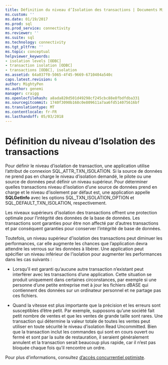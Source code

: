 ```yaml
---
title: Définition du niveau d’Isolation des transactions | Documents Microsoft
ms.custom: ''
ms.date: 01/19/2017
ms.prod: sql
ms.prod_service: connectivity
ms.reviewer: ''
ms.suite: sql
ms.technology: connectivity
ms.tgt_pltfrm: ''
ms.topic: conceptual
helpviewer_keywords:
- isolation levels [ODBC]
- transaction isolation [ODBC]
- transactions [ODBC], isolation
ms.assetid: 64a037f0-5065-4f45-9669-6710404a540c
caps.latest.revision: 6
author: MightyPen
ms.author: genemi
manager: craigg
ms.openlocfilehash: a8ada820d501d49298cf245cbc88e8fbdfdba331
ms.sourcegitcommit: 1740f3090b168c0e809611a7aa6fd514075616bf
ms.translationtype: MT
ms.contentlocale: fr-FR
ms.lasthandoff: 05/03/2018
---
```

# <a name="setting-the-transaction-isolation-level"></a>Définition du niveau d’Isolation des transactions
Pour définir le niveau d’isolation de transaction, une application utilise l’attribut de connexion SQL_ATTR_TXN_ISOLATION. Si la source de données ne prend pas en charge le niveau d’isolation demandé, le pilote ou une source de données peut définir un niveau supérieur. Pour déterminer quelles transactions niveau d’isolation d’une source de données prend en charge et le niveau d’isolement par défaut est, une application appelle **SQLGetInfo** avec les options SQL_TXN_ISOLATION_OPTION et SQL_DEFAULT_TXN_ISOLATION, respectivement.  
  
 Les niveaux supérieurs d’isolation des transactions offrent une protection optimale pour l’intégrité des données de la base de données. Les transactions sont garanties pour être non affecté par d’autres transactions et par conséquent garanties pour conserver l’intégrité de base de données.  
  
 Toutefois, un niveau supérieur d’isolation des transactions peut diminuer les performances, car elle augmente les chances que l’application devra attendre les verrous sur les données à libérer. Une application peut spécifier un niveau inférieur de l’isolation pour augmenter les performances dans les cas suivants :  
  
-   Lorsqu’il est garanti qu’aucune autre transaction n’existant peut interférer avec les transactions d’une application. Cette situation se produit uniquement dans certaines circonstances, par exemple si une personne d’une petite entreprise met à jour les fichiers dBASE qui contiennent des données sur un ordinateur personnel et ne partage pas ces fichiers.  
  
-   Quand la vitesse est plus importante que la précision et les erreurs sont susceptibles d’être petit. Par exemple, supposons qu’une société fait petit nombre de ventes et que les ventes de grande taille sont rares. Une transaction qui détermine la valeur totale de toutes les ventes peut utiliser en toute sécurité le niveau d’isolation Read Uncommitted. Bien que la transaction inclut les commandes qui sont en cours ouvert ou fermé et sont par la suite de restauration, il seraient généralement annulent et la transaction serait beaucoup plus rapide, car il n’est pas bloquée chaque fois qu’il rencontre un ordre.  
  
 Pour plus d’informations, consultez [d’accès concurrentiel optimiste](../../../odbc/reference/develop-app/optimistic-concurrency.md).
